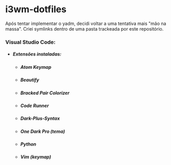 # i3wm-dotfiles
Após tentar implementar o yadm, decidi voltar a uma tentativa mais "mão na massa". Criei symlinks dentro de uma pasta trackeada por este repositório. 

### **Visual Studio Code:**

- ##### Extensões instaladas:

  - ##### Atom Keymap

  - ##### Beautify

  - ##### Bracked Pair Colorizer

  - ##### Code Runner

  - ##### Dark-Plus-Syntax

  - ##### One Dark Pro (tema)

  - ##### Python

  - ##### Vim (keymap)